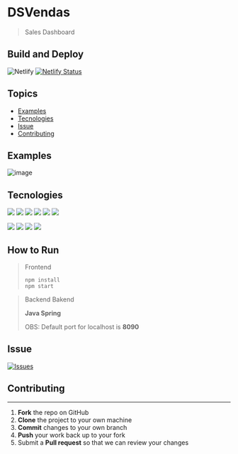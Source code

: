 # DSVendas
>Sales Dashboard


## Build and Deploy

![Netlify](https://img.shields.io/netlify/f1820a7f-77bd-49c8-86cf-76ec43d6f704)
[![Netlify Status](https://api.netlify.com/api/v1/badges/f1820a7f-77bd-49c8-86cf-76ec43d6f704/deploy-status)](https://app.netlify.com/sites/felipepacheco-dsvendas/deploys)

## Topics
* [Examples](examples)
* [Tecnologies](tecnologies)
* [Issue](issue)
* [Contributing](contributing)

## Examples

![image](https://user-images.githubusercontent.com/18306550/117514310-6f722a80-af8b-11eb-800d-592ed80a94f7.png)

## Tecnologies
![](https://img.shields.io/badge/HTML-%23008ffb)
![](https://img.shields.io/badge/CSS-%2361dbfb)
![](https://img.shields.io/badge/Typescript-%23ec6231)
![](https://img.shields.io/badge/JavaScript-%23f0db4f)
![](https://img.shields.io/badge/React-%23264de4)
![](https://img.shields.io/badge/ApexChart-%23ec6231)

![](https://img.shields.io/badge/JAVA-%235382a1)
![](https://img.shields.io/badge/Spring%20Boot-%236bb536)
![](https://img.shields.io/badge/JPA-%23f89820)
![](https://img.shields.io/badge/PostgresSQL-%23f89820)

## How to Run
>Frontend
>```
>npm install
>npm start
>```

>Backend
> Bakend 
> 
> **Java Spring**
> 
> OBS: Default port for localhost is **8090**

## Issue
[![Issues](https://img.shields.io/github/issues/pachecodt/projeto-sds3.svg?style=flat-square)](https://github.com/pachecodt/projeto-sds3/issues)

## Contributing
------------

 1. **Fork** the repo on GitHub
 2. **Clone** the project to your own machine
 3. **Commit** changes to your own branch
 4. **Push** your work back up to your fork
 5. Submit a **Pull request** so that we can review your changes
